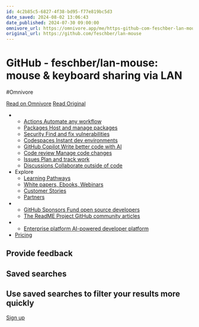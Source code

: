 ```yaml
---
id: 4c2b85c5-6827-4f38-bd95-f77e819bc5d3
date_saved: 2024-08-02 13:06:43
date_published: 2024-07-30 09:00:00
omnivore_url: https://omnivore.app/me/https-github-com-feschber-lan-mouse-19110dfbdac
original_url: https://github.com/feschber/lan-mouse
---
```


# GitHub - feschber/lan-mouse: mouse & keyboard sharing via LAN
#Omnivore
 
[Read on Omnivore](https://omnivore.app/me/https-github-com-feschber-lan-mouse-19110dfbdac)
[Read Original](https://github.com/feschber/lan-mouse)
 
* * [ Actions Automate any workflow ](https://github.com/features/actions)  
   * [ Packages Host and manage packages ](https://github.com/features/packages)  
   * [ Security Find and fix vulnerabilities ](https://github.com/features/security)  
   * [ Codespaces Instant dev environments ](https://github.com/features/codespaces)  
   * [ GitHub Copilot Write better code with AI ](https://github.com/features/copilot)  
   * [ Code review Manage code changes ](https://github.com/features/code-review)  
   * [ Issues Plan and track work ](https://github.com/features/issues)  
   * [ Discussions Collaborate outside of code ](https://github.com/features/discussions)
* Explore  
   * [ Learning Pathways](https://resources.github.com/learn/pathways)  
   * [ White papers, Ebooks, Webinars](https://resources.github.com/)  
   * [ Customer Stories](https://github.com/customer-stories)  
   * [ Partners](https://partner.github.com/)
* * [ GitHub Sponsors Fund open source developers ](https://github.com/sponsors)  
   * [ The ReadME Project GitHub community articles ](https://github.com/readme)
* * [ Enterprise platform AI-powered developer platform ](https://github.com/enterprise)
* [Pricing](https://github.com/pricing)

##  Provide feedback

##  Saved searches

## Use saved searches to filter your results more quickly

[ Sign up](https://github.com/signup?ref%5Fcta=Sign+up&ref%5Floc=header+logged+out&ref%5Fpage=%2F%3Cuser-name%3E%2F%3Crepo-name%3E&source=header-repo&source%5Frepo=feschber%2Flan-mouse) 